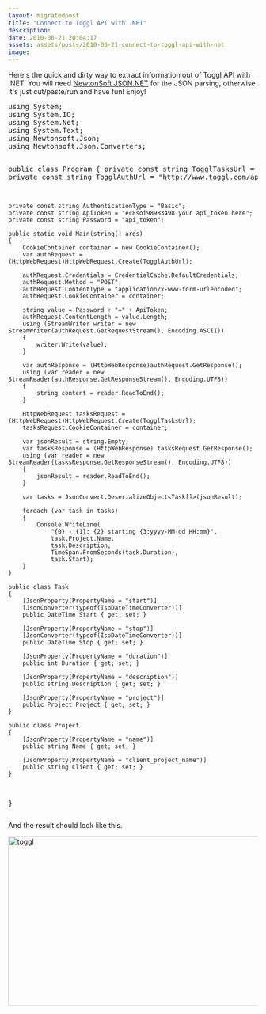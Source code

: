 ```yaml
---
layout: migratedpost
title: "Connect to Toggl API with .NET"
description:
date: 2010-06-21 20:04:17
assets: assets/posts/2010-06-21-connect-to-toggl-api-with-net
image: 
---
```


<p>Here's the quick and dirty way to extract information out of Toggl API with .NET. You will need <a href="http://james.newtonking.com/projects/json-net.aspx">NewtonSoft JSON.NET</a> for the JSON parsing, otherwise it's just cut/paste/run and have fun!  Enjoy!</p>
<pre class="brush:csharp">using System;
using System.IO;
using System.Net;
using System.Text;
using Newtonsoft.Json;
using Newtonsoft.Json.Converters;

public class Program
{
    private const string TogglTasksUrl = "https://www.toggl.com/api/v1/tasks.json";
    private const string TogglAuthUrl = "http://www.toggl.com/api/v1/sessions.json";

    private const string AuthenticationType = "Basic";
    private const string ApiToken = "ec8soi98983498 your api_token here";
    private const string Password = "api_token";

    public static void Main(string[] args)
    {
        CookieContainer container = new CookieContainer();
        var authRequest = (HttpWebRequest)HttpWebRequest.Create(TogglAuthUrl);

        authRequest.Credentials = CredentialCache.DefaultCredentials;
        authRequest.Method = "POST";
        authRequest.ContentType = "application/x-www-form-urlencoded";
        authRequest.CookieContainer = container;

        string value = Password + "=" + ApiToken;
        authRequest.ContentLength = value.Length;
        using (StreamWriter writer = new StreamWriter(authRequest.GetRequestStream(), Encoding.ASCII))
        {
            writer.Write(value);
        }

        var authResponse = (HttpWebResponse)authRequest.GetResponse();
        using (var reader = new StreamReader(authResponse.GetResponseStream(), Encoding.UTF8))
        {
            string content = reader.ReadToEnd();
        }

        HttpWebRequest tasksRequest = (HttpWebRequest)HttpWebRequest.Create(TogglTasksUrl);
        tasksRequest.CookieContainer = container;

        var jsonResult = string.Empty;
        var tasksResponse = (HttpWebResponse) tasksRequest.GetResponse();
        using (var reader = new StreamReader(tasksResponse.GetResponseStream(), Encoding.UTF8))
        {
            jsonResult = reader.ReadToEnd();
        }

        var tasks = JsonConvert.DeserializeObject<Task[]>(jsonResult);

        foreach (var task in tasks)
        {
            Console.WriteLine(
                "{0} - {1}: {2} starting {3:yyyy-MM-dd HH:mm}", 
                task.Project.Name, 
                task.Description,
                TimeSpan.FromSeconds(task.Duration),
                task.Start);
        }
    }

    public class Task
    {
        [JsonProperty(PropertyName = "start")]
        [JsonConverter(typeof(IsoDateTimeConverter))]
        public DateTime Start { get; set; }

        [JsonProperty(PropertyName = "stop")]
        [JsonConverter(typeof(IsoDateTimeConverter))]
        public DateTime Stop { get; set; }

        [JsonProperty(PropertyName = "duration")]
        public int Duration { get; set; }

        [JsonProperty(PropertyName = "description")]
        public string Description { get; set; }

        [JsonProperty(PropertyName = "project")]
        public Project Project { get; set; }
    }

    public class Project
    {
        [JsonProperty(PropertyName = "name")]
        public string Name { get; set; }

        [JsonProperty(PropertyName = "client_project_name")]
        public string Client { get; set; }
    }
}</pre>
<p>And the result should look like this.</p>
<p><img class="alignnone size-full wp-image-729" title="toggl" src="http://litemedia.info/media/Default/Mint/toggl.png" width="677" height="342" /></p>
